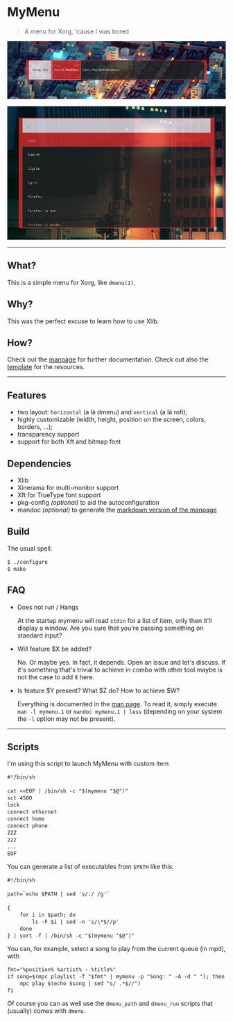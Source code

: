 # MyMenu

> A menu for Xorg, 'cause I was bored

![MyMenu works!](screen.png)

![MyMenu alternate layout](screen-alt.png)

---

## What?

This is a simple menu for Xorg, like `dmenu(1)`.

## Why?

This was the perfect excuse to learn how to use Xlib.

## How?

Check out the [manpage](mymenu.1.md) for further documentation. Check
out also the [template](Xexample) for the resources.

---

## Features

- two layout: `horizontal` (a là dmenu) and `vertical` (a là rofi);
- highly customizable (width, height, position on the screen, colors, borders, ...);
- transparency support
- support for both Xft and bitmap font

## Dependencies

 - Xlib
 - Xinerama for multi-monitor support
 - Xft for TrueType font support
 - pkg-config *(optional)* to aid the autoconfiguration
 - mandoc *(optional)* to generate the
   [markdown version of the manpage](mymenu.1.md)

## Build

The usual spell:

	$ ./configure
	$ make

## FAQ

 - Does not run / Hangs

   At the startup mymenu will read `stdin` for a list of item, only
   then it'll display a window. Are you sure that you're passing
   something on standard input?

 - Will feature $X be added?

   No. Or maybe yes. In fact, it depends. Open an issue and let's
   discuss. If it's something that's trivial to achieve in combo with
   other tool maybe is not the case to add it here.

 - Is feature $Y present? What $Z do? How to achieve $W?

   Everything is documented in the [man page](mymenu.1.md). To read
   it, simply execute `man -l mymenu.1` or `mandoc mymenu.1 | less`
   (depending on your system the `-l` option may not be present).

---

## Scripts

I'm using this script to launch MyMenu with custom item

``` shell
#!/bin/sh

cat <<EOF | /bin/sh -c "$(mymenu "$@")"
sct 4500
lock
connect ethernet
connect home
connect phone
ZZZ
zzz
...
EOF
```

You can generate a list of executables from `$PATH` like this:

``` shell
#!/bin/sh

path=`echo $PATH | sed 's/:/ /g'`

{
    for i in $path; do
        ls -F $i | sed -n 's/\*$//p'
    done
} | sort -f | /bin/sh -c "$(mymenu "$@")"
```

You can, for example, select a song to play from the current queue (in mpd), with

```shell
fmt="%position% %artist% - %title%"
if song=$(mpc playlist -f "$fmt" | mymenu -p "Song: " -A -d " "); then
    mpc play $(echo $song | sed "s/ .*$//")
fi
```

Of course you can as well use the `dmenu_path` and `dmenu_run` scripts
that (usually) comes with `dmenu`.
